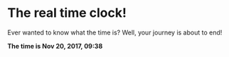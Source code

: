 # The real time clock!

Ever wanted to know what the time is? Well, your journey is about to end!

**The time is Nov 20, 2017, 09:38**